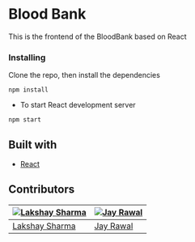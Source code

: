 # Blood Bank

This is the frontend of the BloodBank based on React

### Installing

 Clone the repo, then install the dependencies

```
npm install
```

* To start React development server

```
npm start
```

## Built with

- [React](https://reactjs.org/)

## Contributors

| [![Lakshay Sharma](https://github.com/lakshay17244.png?size=100)](https://github.com/lakshay17244) | [![Jay Rawal](https://github.com/jayr1305.png?size=100)](https://github.com/jayr1305) |
| --- | --- |
| [Lakshay Sharma](https://github.com/lakshay17244) | [Jay Rawal](https://github.com/jayr1305) |


